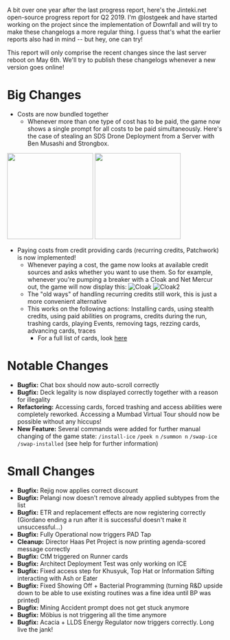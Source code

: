 A bit over one year after the last progress report, here's the Jinteki.net open-source progress report for Q2 2019. I'm @lostgeek and have started working on the project since the implementation of Downfall and will try to make these changelogs a more regular thing. I guess that's what the earlier reports also had in mind -- but hey, one can try!

This report will only comprise the recent changes since the last server reboot on May 6th. We'll try to publish these changelogs whenever a new version goes online!

# Big Changes
* Costs are now bundled together
  * Whenever more than one type of cost has to be paid, the game now shows a single prompt for all costs to be paid simultaneously. Here's the case of stealing an SDS Drone Deployment from a Server with Ben Musashi and Strongbox.
<img src="https://user-images.githubusercontent.com/603677/57576409-62b6ac80-742d-11e9-8709-9ef7e0c01a0f.png" width=200>
<img src="https://user-images.githubusercontent.com/603677/57576410-64807000-742d-11e9-8c76-46f605a84bba.png" width=200>

* Paying costs from credit providing cards (recurring credits, Patchwork) is now implemented!
  * Whenever paying a cost, the game now looks at available credit sources and asks whether you want to use them. So for example, whenever you're pumping a breaker with a Cloak and Net Mercur out, the game will now display this:
![Cloak](https://user-images.githubusercontent.com/1409906/60204308-d4687f80-984e-11e9-8927-4d3eb7c825d2.PNG)
![Cloak2](https://user-images.githubusercontent.com/1409906/60204314-d8949d00-984e-11e9-88a2-0999d6a6061d.PNG)
  * The "old ways" of handling recurring credits still work, this is just a more convenient alternative
  * This works on the following actions: Installing cards, using stealth credits, using paid abilities on programs, credits during the run, trashing cards, playing Events, removing tags, rezzing cards, advancing cards, traces
    * For a full list of cards, look [here](https://github.com/mtgred/netrunner/pull/4262#issuecomment-497955715)


# Notable Changes
* **Bugfix:** Chat box should now auto-scroll correctly
* **Bugfix:** Deck legality is now displayed correctly together with a reason for illegality
* **Refactoring:** Accessing cards, forced trashing and access abilities were completely reworked. Accessing a Mumbad Virtual Tour should now be possible without any hiccups!
* **New Feature:** Several commands were added for further manual changing of the game state: `/install-ice` `/peek n` `/summon n` `/swap-ice` `/swap-installed` (see help for further information)

# Small Changes
* **Bugfix:** Rejig now applies correct discount
* **Bugfix:** Pelangi now doesn't remove already applied subtypes from the list
* **Bugfix:** ETR and replacement effects are now registering correctly (Giordano ending a run after it is successful doesn't make it unsuccessful...)
* **Bugfix:** Fully Operational now triggers PAD Tap
* **Cleanup:** Director Haas Pet Project is now printing agenda-scored message correctly
* **Bugfix:** CtM triggered on Runner cards
* **Bugfix:** Architect Deployment Test was only working on ICE
* **Bugfix:** Fixed access step for Khusyuk, Top Hat or Information Sifting interacting with Ash or Eater
* **Bugfix:** Fixed Showing Off + Bacterial Programming (turning R&D upside down to be able to use existing routines was a fine idea until BP was printed)
* **Bugfix:** Mining Accident prompt does not get stuck anymore
* **Bugfix:** Möbius is not triggering all the time anymore
* **Bugfix:** Acacia + LLDS Energy Regulator now triggers correctly. Long live the jank!